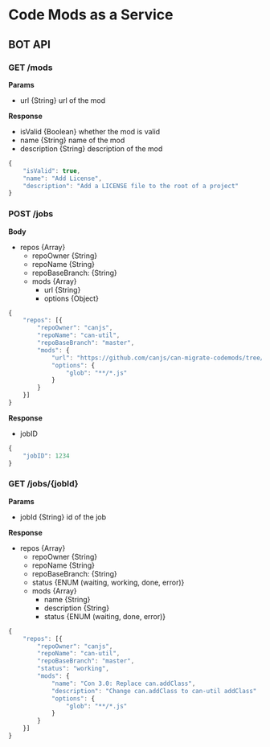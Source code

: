 # Code Mods as a Service

## BOT API

### GET /mods

__Params__

- url {String} url of the mod

__Response__

- isValid {Boolean} whether the mod is valid
- name {String} name of the mod
- description {String} description of the mod

```js
{
    "isValid": true,
    "name": "Add License",
    "description": "Add a LICENSE file to the root of a project"
}
```

### POST /jobs

__Body__

- repos {Array}
    - repoOwner {String}
    - repoName {String}
    - repoBaseBranch: {String}
    - mods {Array}
        - url {String}
        - options {Object}

```js
{
    "repos": [{
        "repoOwner": "canjs",
        "repoName": "can-util",
        "repoBaseBranch": "master",
        "mods": {
            "url": "https://github.com/canjs/can-migrate-codemods/tree/master/lib/transforms/can-addClass.js",
            "options": {
                "glob": "**/*.js"
            }
        }
    }]
}
```

__Response__

- jobID 

```js
{
    "jobID": 1234
}
```

### GET /jobs/{jobId}

__Params__

- jobId {String} id of the job

__Response__

- repos {Array}
    - repoOwner {String}
    - repoName {String}
    - repoBaseBranch: {String}
    - status {ENUM (waiting, working, done, error)}
    - mods {Array}
        - name {String}
        - description {String}
        - status {ENUM (waiting, done, error)}
```js
{
    "repos": [{
        "repoOwner": "canjs",
        "repoName": "can-util",
        "repoBaseBranch": "master",
        "status": "working",
        "mods": {           
            "name": "Con 3.0: Replace can.addClass",
            "description": "Change can.addClass to can-util addClass"
            "options": {
                "glob": "**/*.js"
            }
        }
    }]
}
```
